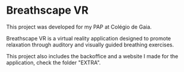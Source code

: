 # Breathscape VR

This project was developed for my PAP at Colégio de Gaia.

Breathscape VR is a virtual reality application designed to promote relaxation through auditory and visually guided breathing exercises.

This project also includes the backoffice and a website I made for the application, check the folder "EXTRA".
